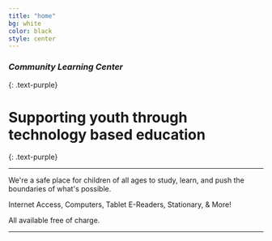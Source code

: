 ```yaml
---
title: "home"
bg: white
color: black
style: center
---
```


### *Community Learning Center*
{: .text-purple}

<span class="fa-stack subtlecircle" style="font-size:100px; background:rgba(255,166,0,0.1)">
  <i class="fa fa-circle fa-stack-2x text-white"></i>
  <i class="fa fa-book fa-stack-1x text-orange"></i>
</span>

# Supporting youth through technology based education
{: .text-purple}

-------------------------
We're a safe place for children of all ages to study, learn, and push the boundaries of what's possible.



Internet Access,  Computers, Tablet E-Readers,  Stationary, & More!

All available free of charge.

-------------------------


